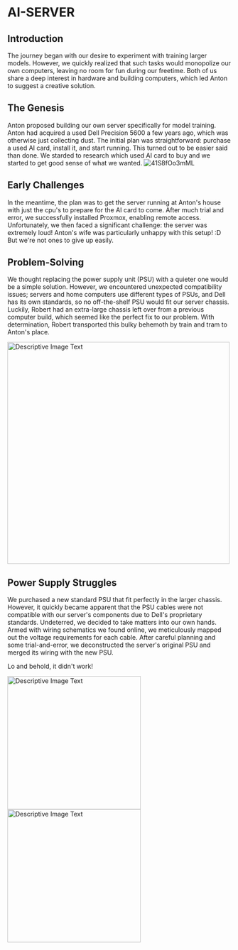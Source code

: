 # AI-SERVER

## Introduction
The journey began with our desire to experiment with training larger models. However, we quickly realized that such tasks would monopolize our own computers, leaving no room for fun during our freetime. Both of us share a deep interest in hardware and building computers, which led Anton to suggest a creative solution.

## The Genesis
Anton proposed building our own server specifically for model training. Anton had acquired a used Dell Precision 5600 a few years ago, which was otherwise just collecting dust. The initial plan was straightforward: purchase a used AI card, install it, and start running. This turned out to be easier said than done. We starded to research which used AI card to buy  and we started to get good sense of what we wanted.
![41S8fOo3mML](https://github.com/Atbice/ai-server/assets/134963203/c0c3119e-557c-493f-a261-253ef6d7500b)


## Early Challenges
In the meantime, the plan was to get the server running at Anton's house with just the cpu's to prepare for the AI card to come. After much trial and error, we successfully installed Proxmox, enabling remote access. Unfortunately, we then faced a significant challenge: the server was extremely loud! Anton's wife was particularly unhappy with this setup! :D But we're not ones to give up easily.

## Problem-Solving
We thought replacing the power supply unit (PSU) with a quieter one would be a simple solution. However, we encountered unexpected compatibility issues; servers and home computers use different types of PSUs, and Dell has its own standards, so no off-the-shelf PSU would fit our server chassis. Luckily, Robert had an extra-large chassis left over from a previous computer build, which seemed like the perfect fix to our problem. With determination, Robert transported this bulky behemoth by train and tram to Anton's place.

<img src="https://github.com/Atbice/ai-server/assets/134963203/481bee5b-982f-46ae-9a1f-9e1268e20ad8" alt="Descriptive Image Text" width="500">

## Power Supply Struggles
We purchased a new standard PSU that fit perfectly in the larger chassis. However, it quickly became apparent that the PSU cables were not compatible with our server's components due to Dell's proprietary standards. Undeterred, we decided to take matters into our own hands. Armed with wiring schematics we found online, we meticulously mapped out the voltage requirements for each cable. After careful planning and some trial-and-error, we deconstructed the server's original PSU and merged its wiring with the new PSU.

Lo and behold, it didn't work! 

<img src="https://github.com/user-attachments/assets/fd3bf494-9f92-4b45-8d95-955b295c1c5b" alt="Descriptive Image Text" width="300">
<img src="https://github.com/user-attachments/assets/ceb90d1a-d357-4a45-a96b-4c8c5a1dfd95" alt="Descriptive Image Text" width="300">
